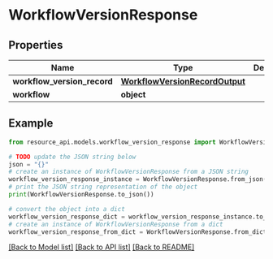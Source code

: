 # WorkflowVersionResponse


## Properties

Name | Type | Description | Notes
------------ | ------------- | ------------- | -------------
**workflow_version_record** | [**WorkflowVersionRecordOutput**](WorkflowVersionRecordOutput.md) |  | 
**workflow** | **object** |  | 

## Example

```python
from resource_api.models.workflow_version_response import WorkflowVersionResponse

# TODO update the JSON string below
json = "{}"
# create an instance of WorkflowVersionResponse from a JSON string
workflow_version_response_instance = WorkflowVersionResponse.from_json(json)
# print the JSON string representation of the object
print(WorkflowVersionResponse.to_json())

# convert the object into a dict
workflow_version_response_dict = workflow_version_response_instance.to_dict()
# create an instance of WorkflowVersionResponse from a dict
workflow_version_response_from_dict = WorkflowVersionResponse.from_dict(workflow_version_response_dict)
```
[[Back to Model list]](../README.md#documentation-for-models) [[Back to API list]](../README.md#documentation-for-api-endpoints) [[Back to README]](../README.md)


